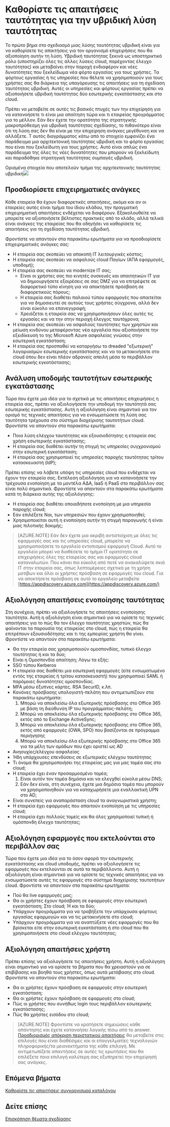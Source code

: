 <properties
    pageTitle="Azure Active Directory υβριδική ταυτότητας θέματα σχεδίασης - Προσδιορισμός απαιτήσεις ταυτότητας | Microsoft Azure"
    description="Προσδιορίστε τις ανάγκες της εταιρείας που θα οδηγήσει να καθορίσετε τις απαιτήσεις για τη σχεδίαση ταυτότητας υβριδική."
    documentationCenter=""
    services="active-directory"
    authors="billmath"
    manager="femila"
    editor=""/>

<tags
    ms.service="active-directory"
    ms.devlang="na"
    ms.topic="article"
    ms.tgt_pltfrm="na"
    ms.workload="identity" 
    ms.date="08/08/2016"
    ms.author="billmath"/>

# <a name="determine-identity-requirements-for-your-hybrid-identity-solution"></a>Καθορίστε τις απαιτήσεις ταυτότητας για την υβριδική λύση ταυτότητας
Το πρώτο βήμα στο σχεδιασμό μιας λύσης ταυτότητας υβριδική είναι για να καθορίσετε τις απαιτήσεις για τον οργανισμό επιχειρήσεις που θα αξιοποίηση αυτήν τη λύση.  Υβριδική ταυτότητας ξεκινά ως υποστηρικτικό ρόλο (υποστηρίζει όλες τις άλλες λύσεις cloud, παρέχοντας έλεγχο ταυτότητας) και μεταβαίνει στην παροχή ενδιαφέρον και νέες δυνατότητες που ξεκλείδωμα νέα φόρτο εργασίας για τους χρήστες.  Τα φόρτους εργασίας ή τις υπηρεσίες που θέλετε να χρησιμοποιούν για τους χρήστες σας θα διάρκεια της υπαγόρευσης τις απαιτήσεις για τη σχεδίαση ταυτότητας υβριδική.  Αυτές οι υπηρεσίες και φόρτους εργασίας πρέπει να αξιοποιήσετε υβριδική ταυτότητας δύο εσωτερικής εγκατάστασης και στο cloud.  

Πρέπει να μεταβείτε σε αυτές τις βασικές πτυχές των την επιχείρηση για να κατανοήσετε τι είναι μια απαίτηση τώρα και τι εταιρείας προγράμματος για το μέλλον. Εάν δεν έχετε την ορατότητα της στρατηγικής μακροπρόθεσμη για υβριδική ταυτότητας σχεδίασης, το πιθανότερο είναι ότι τη λύση σας δεν θα είναι με την επιχείρηση ανάγκες μεγέθυνση και να αλλάξετε.   T αυτός διαγράμματος κάτω από το στοιχείο εμφανίζει ένα παράδειγμα μια αρχιτεκτονική ταυτότητας υβριδική και το φόρτο εργασίας που είναι που ξεκλείδωτη για τους χρήστες. Αυτό είναι απλώς ένα παράδειγμα της όλες τις νέες δυνατότητες που μπορούν να ξεκλείδωτη και παραδόθηκε στρατηγική ταυτότητας συμπαγές υβριδική. 
 
Ορισμένα στοιχεία που αποτελούν τμήμα της αρχιτεκτονικής ταυτότητας υβριδική![](./media/hybrid-id-design-considerations/hybrid-identity-architechture.png)

## <a name="determine-business-needs"></a>Προσδιορίσετε επιχειρηματικές ανάγκες
Κάθε εταιρεία θα έχουν διαφορετικές απαιτήσεις, ακόμα και αν οι εταιρείες αυτές είναι τμήμα του ίδιου κλάδου, την πραγματική επιχειρηματική απαιτήσεις ενδέχεται να διαφέρουν. Εξακολουθείτε να μπορείτε να αξιοποιήσετε βέλτιστες πρακτικές από το κλάδο, αλλά τελικά είναι ανάγκες της εταιρείας που θα οδηγήσει να καθορίσετε τις απαιτήσεις για τη σχεδίαση ταυτότητας υβριδική. 

Φροντίστε να απαντούν στα παρακάτω ερωτήματα για να προσδιορίσετε επιχειρηματικές ανάγκες σας:

- Η εταιρεία σας σκοπεύει να αποκοπή IT λειτουργικές κόστος;
- Η εταιρεία σας σκοπεύει να ασφαλούς cloud Παγίων (ΑΠΑ εφαρμογές, υποδομή);
- Η εταιρεία σας σκοπεύει να modernize IT σας;
  - Είναι οι χρήστες σας πιο κινητές συσκευές και απαιτητικών IT για να δημιουργήσετε εξαιρέσεις σε σας DMZ για να επιτρέψετε σε διαφορετικό τύπο κίνηση για να αποκτήσετε πρόσβαση σε διαφορετικούς πόρους;
  - Η εταιρεία σας διαθέτει παλαιού τύπου εφαρμογές που απαιτείται για να δημοσιευτεί σε αυτούς τους χρήστες σύγχρονα, αλλά δεν είναι εύκολο να επανεγγραφή;
  - Χρειάζεται η εταιρεία σας να χρησιμοποιήσουν όλες αυτές τις εργασίες και να την στην περιοχή έλεγχος ταυτόχρονα;
- Η εταιρεία σας σκοπεύει να ασφαλούς ταυτότητες των χρηστών και μείωση κινδύνου μεταφέροντας νέα εργαλεία που αξιοποιήσετε την εξειδίκευσή το της Microsoft Azure ασφαλείας γνώσεις στην εσωτερική εγκατάσταση;
- Η εταιρεία σας προσπαθεί να καταργήσω το dreaded "εξωτερική" λογαριασμών εσωτερικής εγκατάστασης και να τα μετακινήσετε στο cloud όπου δεν είναι πλέον αδρανείς απειλή μέσα το περιβάλλον εσωτερικής εγκατάστασης;

## <a name="analyze-on-premises-identity-infrastructure"></a>Ανάλυση υποδομής ταυτοτήτων εσωτερικής εγκατάστασης
Τώρα που έχετε μια ιδέα για το σχετικά με τις απαιτήσεις επιχειρήσεις η εταιρεία σας, πρέπει να αξιολογήσετε την υποδομή την ταυτότητά σας εσωτερικής εγκατάστασης. Αυτή η αξιολόγηση είναι σημαντικό για τον ορισμό τις τεχνικές απαιτήσεις για να ενσωματώσετε τη λύση σας ταυτότητα τρέχουσα στο σύστημα διαχείρισης ταυτοτήτων cloud. Φροντίστε να απαντούν στα παρακάτω ερωτήματα:

- Ποια λύση ελέγχου ταυτότητας και εξουσιοδότησης η εταιρεία σας χρήση εσωτερικής εγκατάστασης; 
- Η εταιρεία σας διαθέτει αυτήν τη στιγμή τις υπηρεσίες συγχρονισμού στην εσωτερική εγκατάσταση;
- Η εταιρεία σας χρησιμοποιεί τις υπηρεσίες παροχής ταυτότητας τρίτου κατασκευαστή (IdP);

Πρέπει επίσης να λάβετε υπόψη τις υπηρεσίες cloud που ενδέχεται να έχουν την εταιρεία σας. Εκτέλεση αξιολόγηση για να κατανοήσετε την τρέχουσα ενοποίηση με τα μοντέλα ΑΔΑ, IaaS ή PaaS στο περιβάλλον σας είναι πολύ σημαντικά. Φροντίστε να απαντούν στα παρακάτω ερωτήματα κατά τη διάρκεια αυτής της αξιολόγησης:
- Η εταιρεία σας διαθέτει οποιαδήποτε ενοποίηση με μια υπηρεσία παροχής cloud;
- Εάν επιλέξετε Ναι, των υπηρεσιών που έχουν χρησιμοποιηθεί;
- Χρησιμοποιείται αυτή η ενοποίηση αυτήν τη στιγμή παραγωγής ή είναι μιας πιλοτικής δοκιμής;


>[AZURE.NOTE]
Εάν δεν έχετε μια ακριβή αντιστοίχιση με όλες τις εφαρμογές σας και τις υπηρεσίες cloud, μπορείτε να χρησιμοποιήσετε το εργαλείο εντοπισμού εφαρμογή Cloud. Αυτό το εργαλείο μπορεί να διαθέσετε το τμήμα IT ορατότητα σε επιχειρήσεις όλες της εταιρείας σας και εφαρμογές cloud καταναλωτών. Που κάνει πιο εύκολη από ποτέ να ανακαλύψετε σκιά IT στην εταιρεία σας, όπως λεπτομέρειες σχετικά με τη χρήση μοτίβων και όλοι οι χρήστες πρόσβαση σε εφαρμογές του cloud. Για να αποκτήσετε πρόσβαση σε αυτό το εργαλείο μεταβείτε [https://appdiscovery.azure.com](https://appdiscovery.azure.com/)

## <a name="evaluate-identity-integration-requirements"></a>Αξιολόγηση απαιτήσεις ενοποίησης ταυτότητας
Στη συνέχεια, πρέπει να αξιολογήσετε τις απαιτήσεις ενοποίησης ταυτότητα. Αυτή η αξιολόγηση είναι σημαντικό για να ορίσετε τις τεχνικές απαιτήσεις για το πώς θα τον έλεγχο ταυτότητας χρηστών, πώς θα φαίνονται τα παρουσία της εταιρείας στο cloud, πώς η εταιρεία θα επιτρέπουν εξουσιοδότησης και τι της εμπειρίας χρήστη θα γίνει. Φροντίστε να απαντούν στα παρακάτω ερωτήματα:

- Θα την εταιρεία σας χρησιμοποιούν ομοσπονδίας, τυπικό έλεγχο ταυτότητας ή και τα δύο;
- Είναι η Ομοσπονδία απαίτηση;  Λόγω τα εξής:
 - SSO τύπου Kerberos
 - Η εταιρεία σας διαθέτει μια εσωτερική εφαρμογές (είτε ενσωματωμένο εντός της εταιρείας ή τρίτου κατασκευαστή) που χρησιμοποιεί SAML ή παρόμοιες δυνατότητες ομοσπονδίας.
 - MFA μέσω έξυπνες κάρτες. RSA SecurID, κ.λπ.
 - Κανόνες πρόσβασης υπολογιστή-πελάτη που αντιμετωπίζουν στα παρακάτω ερωτήματα:
     1. Μπορώ να αποκλείσω όλα εξωτερικής πρόσβασης στο Office 365 με βάση τη διεύθυνση IP του προγράμματος-πελάτη;
     1. Μπορώ να αποκλείσω όλα εξωτερικής πρόσβασης στο Office 365, εκτός από το Exchange ActiveSync;
     1. Μπορώ να αποκλείσω όλα εξωτερικής πρόσβασης στο Office 365, εκτός από εφαρμογές (OWA, SPO) που βασίζονται σε πρόγραμμα περιήγησης
     1. Μπορώ να αποκλείσω όλα εξωτερικής πρόσβασης στο Office 365 για τα μέλη των ομάδων που έχει οριστεί ως AD
- Ανησυχίες/ελέγχου ασφαλείας
- Ήδη υπάρχουσες επενδύσεις σε εξωτερικές ελέγχου ταυτότητας
- Τι όνομα θα χρησιμοποιήσει της εταιρείας μας για μας τομέα σας στο cloud;
- Η εταιρεία έχει έναν προσαρμοσμένο τομέα;
    1. Είναι αυτόν τον τομέα δημόσια και να ελεγχθεί εύκολα μέσω DNS;
    1. Εάν δεν είναι, στη συνέχεια, έχετε μια δημόσια τομέα που μπορούν να χρησιμοποιηθούν για να καταχωρήσετε μια εναλλακτική UPN στο AD;
- Είναι συνεπείς για αναπαράσταση cloud τα αναγνωριστικά χρήστη; 
- Η εταιρεία έχει εφαρμογές που απαιτούν ενοποίηση με τις υπηρεσίες cloud;
- Η εταιρεία έχει πολλούς τομείς και θα όλες χρησιμοποιεί τυπική ή ομόσπονδη έλεγχο ταυτότητας;

## <a name="evaluate-applications-that-run-in-your-environment"></a>Αξιολόγηση εφαρμογές που εκτελούνται στο περιβάλλον σας
Τώρα που έχετε μια ιδέα για το όσον αφορά την εσωτερικής εγκατάστασης και cloud υποδομής, πρέπει να αξιολογήσετε τις εφαρμογές που εκτελούνται σε αυτά τα περιβάλλοντα. Αυτή η αξιολόγηση είναι σημαντικό για να ορίσετε τις τεχνικές απαιτήσεις για να ενσωματώσετε αυτές τις εφαρμογές στο σύστημα διαχείρισης ταυτοτήτων cloud. Φροντίστε να απαντούν στα παρακάτω ερωτήματα:

- Πού θα live εφαρμογές μας;
- Θα οι χρήστες έχουν πρόσβαση σε εφαρμογές στην εσωτερική εγκατάσταση;  Στο cloud; Ή και τα δύο;
- Υπάρχουν προγράμματα για να τραβήξετε την υπάρχουσα φόρτους εργασίας εφαρμογών και να τις μετακινήσετε στο cloud;
- Υπάρχουν προγράμματα για να αναπτύξετε νέες εφαρμογές που θα βρίσκεται είτε στην εσωτερική εγκατάσταση ή στο cloud που θα χρησιμοποιήσετε στο cloud ελέγχου ταυτότητας;

## <a name="evaluate-user-requirements"></a>Αξιολόγηση απαιτήσεις χρήστη
Πρέπει επίσης να αξιολογήσετε τις απαιτήσεις χρήστη. Αυτή η αξιολόγηση είναι σημαντικό για να ορίσετε τα βήματα που θα χρειαστούν για σε επιβίβασης και βοηθά τους χρήστες, όπως αυτά μετάβασης στο cloud. Φροντίστε να απαντούν στα παρακάτω ερωτήματα:

- Θα οι χρήστες έχουν πρόσβαση σε εφαρμογές στην εσωτερική εγκατάσταση;
- Θα οι χρήστες έχουν πρόσβαση σε εφαρμογές στο cloud;
- Πώς οι χρήστες που συνήθως login τους περιβάλλον εσωτερικής εγκατάστασης;
- Πώς θα χρήστες εισόδου στο cloud;

>[AZURE.NOTE]
Φροντίστε να κρατήσετε σημειώσεις κάθε απάντησης και έχετε κατανοήσει λογικής πίσω από το answer. [Προσδιορισμός απόκριση περιστατικού απαιτήσεις](active-directory-hybrid-identity-design-considerations-incident-response-requirements.md) θα μεταβείτε στις επιλογές που είναι διαθέσιμες και οι επαγγελματίες τεχνολογιών πληροφορικής/τα μειονεκτήματα της κάθε επιλογή.  Με αντιμετωπίζετε απαντήσεις σε αυτές τις ερωτήσεις που θα επιλέξετε ποια επιλογή καλύτερη σας εξυπηρετεί την επιχείρησή σας ανάγκες.

## <a name="next-steps"></a>Επόμενα βήματα
[Καθορίστε τις απαιτήσεις συγχρονισμού καταλόγου](active-directory-hybrid-identity-design-considerations-directory-sync-requirements.md)

## <a name="see-also"></a>Δείτε επίσης
[Επισκόπηση θέματα σχεδίασης](active-directory-hybrid-identity-design-considerations-overview.md)
